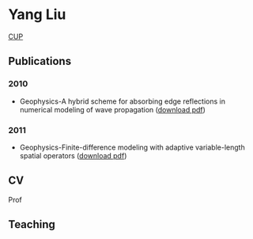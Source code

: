 # Yang Liu

[CUP](http://www.cup.edu.cn)

## Publications

### 2010
* Geophysics-A hybrid scheme for absorbing edge reflections in numerical modeling of wave propagation ([download pdf](
        https://github.com/cuply72/cuply72.github.io/raw/master/2010-Geophysics-A%20hybrid%20scheme%20for%20absorbing%20edge%20reflections%20in%20numerical%20modeling%20of%20wave%20propagation.pdf))

### 2011
* Geophysics-Finite-difference modeling with adaptive variable-length spatial operators ([download pdf](
        https://github.com/cuply72/SeismicExploration/raw/master/2011-Geophysics-Finite-difference%20modeling%20with%20adaptive%20variable-length%20spatial%20operators.pdf
      ))


 
## CV

Prof

## Teaching

